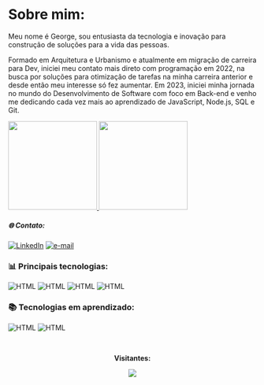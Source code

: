
#  Sobre mim:  
<p>Meu nome é George, sou entusiasta da tecnologia e inovação para construção de soluções para a vida das pessoas.</p>

<p>Formado em Arquitetura e Urbanismo e atualmente em migração de carreira para Dev, iniciei meu contato mais direto com programação em 2022, na busca por soluções para otimização de tarefas na minha carreira anterior e desde então meu interesse só fez aumentar. Em 2023, iniciei minha jornada no mundo do Desenvolvimento de Software com foco em Back-end e venho me dedicando cada vez mais ao aprendizado de JavaScript, Node.js, SQL e Git.</p> 

<a href="https://github.com/anuraghazra/github-readme-stats">
  <img height="180em" src="https://github-readme-stats.vercel.app/api?username=anuraghazra&theme=noctis_minimus&count_private=true" />
</a>
<a href="https://github.com/anuraghazra/convoychat">
  <img height="180em" src="https://github-readme-stats.vercel.app/api/top-langs/?username=anuraghazra&layout=compact&theme=noctis_minimus&count_private=true" />
</a>


<h5 align="left">🌐 Contato:</h5>

  [![LinkedIn](https://img.shields.io/badge/LinkedIn-0077B5?style=for-the-badge&logo=linkedin&logoColor=white)](https://www.linkedin.com/in/george-domingos/)
  [![e-mail](https://img.shields.io/badge/Gmail-D14836?style=for-the-badge&logo=gmail&logoColor=white)](mailto:arqgeorgedomingos@gmail.com)



<h3 align="left"> 📊 Principais tecnologias:</h3>

![HTML](https://img.shields.io/badge/Node%20js-339933?style=for-the-badge&logo=nodedotjs&logoColor=white)
![HTML](https://img.shields.io/badge/JavaScript-323330?style=for-the-badge&logo=javascript&logoColor=F7DF1E)
![HTML](https://img.shields.io/badge/Express%20js-000000?style=for-the-badge&logo=express&logoColor=white)
![HTML](https://img.shields.io/badge/PostgreSQL-316192?style=for-the-badge&logo=postgresql&logoColor=white)

<h3 align="left">📚 Tecnologias em aprendizado:</h3>

![HTML](https://img.shields.io/badge/Python-FFD43B?style=for-the-badge&logo=python&logoColor=blue)
![HTML](https://img.shields.io/badge/Amazon_AWS-FF9900?style=for-the-badge&logo=amazonaws&logoColor=white)

<div align="center">
<br><p align="centre"><b>Visitantes:</b></p>  
<p align="center"><img align="center" src="https://profile-counter.glitch.me/{GeorgeDomingos}/count.svg" /></p> 
<br>
</div>

<!--
**GeorgeDomingos/GeorgeDomingos** is a ✨ _special_ ✨ repository because its `README.md` (this file) appears on your GitHub profile.

Here are some ideas to get you started:

- 🔭 I’m currently working on ...
- 🌱 I’m currently learning ...
- 👯 I’m looking to collaborate on ...
- 🤔 I’m looking for help with ...
- 💬 Ask me about ...
- 📫 How to reach me: ...
- 😄 Pronouns: ...
- ⚡ Fun fact: ...
-->
